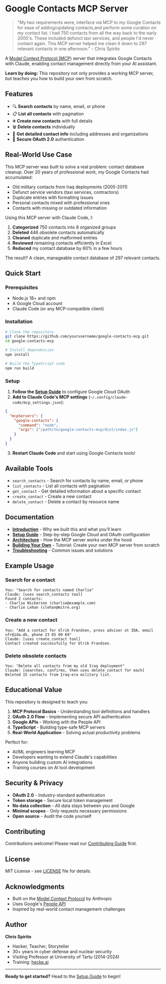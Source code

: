 # Google Contacts MCP Server

> "My two requirements were, interface via MCP to my Google Contacts for ease of adding/updating contacts,and perform some curation on my contact list. I had 750 contacts from all the way back to the early 2000's. These included defunct taxi services, and people I'd never contact again. This MCP server helped me clean it down to 297 relevant contacts in one afternoon." - Chris Spirito

A [Model Context Protocol (MCP)](https://modelcontextprotocol.io) server that integrates Google Contacts with Claude, enabling contact management directly from your AI assistant.

**Learn by doing:** This repository not only provides a working MCP server, but teaches you how to build your own from scratch.

## Features

- 🔍 **Search contacts** by name, email, or phone
- 📋 **List all contacts** with pagination
- ➕ **Create new contacts** with full details
- 🗑️ **Delete contacts** individually
- 📖 **Get detailed contact info** including addresses and organizations
- 🔐 **Secure OAuth 2.0** authentication

## Real-World Use Case

This MCP server was built to solve a real problem: contact database cleanup. Over 20 years of professional work, my Google Contacts had accumulated:

- Old military contacts from Iraq deployments (2005-2011)
- Defunct service vendors (taxi services, contractors)
- Duplicate entries with formatting issues
- Personal contacts mixed with professional ones
- Contacts with missing or outdated information

Using this MCP server with Claude Code, I:
1. **Categorized** 750 contacts into 8 organized groups
2. **Deleted** 446 obsolete contacts automatically
3. **Cleaned** duplicate and malformed entries
4. **Reviewed** remaining contacts efficiently in Excel
5. **Reduced** my contact database by 60% in a few hours

The result? A clean, manageable contact database of 297 relevant contacts.

## Quick Start

### Prerequisites

- Node.js 18+ and npm
- A Google Cloud account
- Claude Code (or any MCP-compatible client)

### Installation

```bash
# Clone the repository
git clone https://github.com/yourusername/google-contacts-mcp.git
cd google-contacts-mcp

# Install dependencies
npm install

# Build the TypeScript code
npm run build
```

### Setup

1. **Follow the [Setup Guide](docs/02-setup-guide.md)** to configure Google Cloud OAuth
2. **Add to Claude Code's MCP settings** (`~/.config/claude-code/mcp_settings.json`):

```json
{
  "mcpServers": {
    "google-contacts": {
      "command": "node",
      "args": ["/path/to/google-contacts-mcp/dist/index.js"]
    }
  }
}
```

3. **Restart Claude Code** and start using Google Contacts tools!

## Available Tools

- `search_contacts` - Search for contacts by name, email, or phone
- `list_contacts` - List all contacts with pagination
- `get_contact` - Get detailed information about a specific contact
- `create_contact` - Create a new contact
- `delete_contact` - Delete a contact by resource name

## Documentation

- **[Introduction](docs/01-introduction.md)** - Why we built this and what you'll learn
- **[Setup Guide](docs/02-setup-guide.md)** - Step-by-step Google Cloud and OAuth configuration
- **[Architecture](docs/03-architecture.md)** - How the MCP server works under the hood
- **[Building Your Own](docs/04-building-your-own.md)** - Tutorial: Create your own MCP server from scratch
- **[Troubleshooting](docs/05-troubleshooting.md)** - Common issues and solutions

## Example Usage

### Search for a contact
```
You: "Search for contacts named Charlie"
Claude: [uses search_contacts tool]
Found 2 contacts:
- Charlie Nickerson (charlie@example.com)
- Charlie Lehan (clehan@mitre.org)
```

### Create a new contact
```
You: "Add a contact for Ulrik Frandsen, press adviser at IDA, email ufr@ida.dk, phone 23 65 09 69"
Claude: [uses create_contact tool]
Contact created successfully for Ulrik Frandsen.
```

### Delete obsolete contacts
```
You: "Delete all contacts from my old Iraq deployment"
Claude: [searches, confirms, then uses delete_contact for each]
Deleted 15 contacts from Iraq-era military list.
```

## Educational Value

This repository is designed to teach you:

1. **MCP Protocol Basics** - Understanding tool definitions and handlers
2. **OAuth 2.0 Flow** - Implementing secure API authentication
3. **Google APIs** - Working with the People API
4. **TypeScript** - Building type-safe MCP servers
5. **Real-World Application** - Solving actual productivity problems

Perfect for:
- AI/ML engineers learning MCP
- Developers wanting to extend Claude's capabilities
- Anyone building custom AI integrations
- Training courses on AI tool development

## Security & Privacy

- **OAuth 2.0** - Industry-standard authentication
- **Token storage** - Secure local token management
- **No data collection** - All data stays between you and Google
- **Minimal scopes** - Only requests necessary permissions
- **Open source** - Audit the code yourself

## Contributing

Contributions welcome! Please read our [Contributing Guide](CONTRIBUTING.md) first.

## License

MIT License - see [LICENSE](LICENSE) file for details.

## Acknowledgments

- Built on the [Model Context Protocol](https://modelcontextprotocol.io) by Anthropic
- Uses Google's [People API](https://developers.google.com/people)
- Inspired by real-world contact management challenges

## Author

**Chris Spirito**
- Hacker, Teacher, Storyteller
- 30+ years in cyber defense and nuclear security
- Visiting Professor at University of Tartu (2014-2024)
- Training: [hecke.ai](https://hecke.ai)

---

**Ready to get started?** Head to the [Setup Guide](docs/02-setup-guide.md) to begin!
